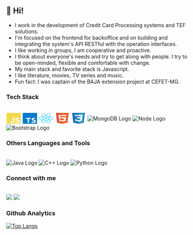 ## 👋 Hi!
- I work in the development of Credit Card Processing systems and TEF solutions. 
- I'm focused on the frontend for backoffice and on building and integrating the system's API RESTful with the operation interfaces.
- I like working in groups, I am cooperative and proactive.
- I think about everyone's needs and try to get along with people. I try to be open-minded, flexible and comfortable with change.
- My main stack and favorite stack is Javascript.
- I like literature, movies, TV series and music.
- Fun fact: I was captain of the BAJA extension project at CEFET-MG.

### Tech Stack
<div style="display: inline_block"><br>
  <img align="center" alt="Javascript Logo" height="30" width="40" src="https://raw.githubusercontent.com/devicons/devicon/master/icons/javascript/javascript-plain.svg">
  <img align="center" alt="Typescript Logo" height="30" width="40" src="https://raw.githubusercontent.com/devicons/devicon/master/icons/typescript/typescript-plain.svg">
  <img align="center" alt="React Logo" height="30" width="40" src="https://raw.githubusercontent.com/devicons/devicon/master/icons/react/react-original.svg">
  <img align="center" alt="Html Logo" height="30" width="40" src="https://raw.githubusercontent.com/devicons/devicon/master/icons/html5/html5-original.svg">
  <img align="center" alt="CSS Logo" height="30" width="40" src="https://raw.githubusercontent.com/devicons/devicon/master/icons/css3/css3-original.svg">
  <img align="center" alt="MongoDB Logo" height="30" width="40" src="https://cdn.jsdelivr.net/gh/devicons/devicon/icons/mongodb/mongodb-original.svg" />
  <img align="center" alt="Node Logo" height="30" width="40" src="https://cdn.jsdelivr.net/gh/devicons/devicon/icons/nodejs/nodejs-original.svg" />
  <img align="center" alt="Bootstrap Logo" height="30" width="40" src="https://cdn.jsdelivr.net/gh/devicons/devicon/icons/bootstrap/bootstrap-plain.svg" />
</div>

<!-- ### I am Learning
<div style="display: inline_block"><br>
  <img align="center" alt="GoLang" height="30" width="40" src="https://cdn.jsdelivr.net/gh/devicons/devicon/icons/go/go-original.svg">
</div> -->

### Others Languages and Tools
<div style="display: inline_block"><br>
  <img align="center" alt="Java Logo" height="30" width="40" src="https://cdn.jsdelivr.net/gh/devicons/devicon/icons/java/java-original.svg" />
  <img align="center" alt="C++ Logo" height="30" width="40" src="https://cdn.jsdelivr.net/gh/devicons/devicon/icons/cplusplus/cplusplus-original.svg" />
  <img align="center" alt="Python Logo" height="30" width="40" src="https://cdn.jsdelivr.net/gh/devicons/devicon/icons/python/python-original.svg" />
<div>

### Connect with me
 <div style="display: inline_block"><br>
   <a href="https://www.linkedin.com/in/gabrielpadovani/?locale=en_US" target="_blank"><img src="https://img.shields.io/badge/-LinkedIn-%230077B5?style=for-the-badge&logo=linkedin&logoColor=white" target="_blank"></a> 
   <a href="https://instagram.com/gabrielpadov" target="_blank"><img loading="lazy" src="https://img.shields.io/badge/-Instagram-%23E4405F?style=for-the-badge&logo=instagram&logoColor=white" target="_blank"></a>
 <div>

### Github Analytics
[![Top Langs](https://github-readme-stats.vercel.app/api/top-langs/?username=gabrielpadov&layout=compact)](https://github.com/gabrielpadov/github-readme-stats)
